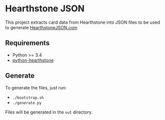 # Hearthstone JSON

This project extracts card data from Hearthstone into JSON files to be
used to generate [HearthstoneJSON.com](https://hearthstonejson.com)


## Requirements

* Python >= 3.4
* [python-hearthstone](https://github.com/HearthSim/python-hearthstone.git)


## Generate

To generate the files, just run:

* `./bootstrap.sh`
* `./generate.py`

Files will be generated in the `out` directory.
